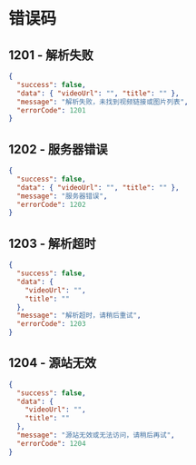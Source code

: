 # 错误码

## 1201 - 解析失败

```json
{
  "success": false,
  "data": { "videoUrl": "", "title": "" },
  "message": "解析失败，未找到视频链接或图片列表",
  "errorCode": 1201
}
```

## 1202 - 服务器错误

```json
{
  "success": false,
  "data": { "videoUrl": "", "title": "" },
  "message": "服务器错误",
  "errorCode": 1202
}
```

## 1203 - 解析超时

```json
{
  "success": false,
  "data": {
    "videoUrl": "",
    "title": ""
  },
  "message": "解析超时，请稍后重试",
  "errorCode": 1203
}
```

## 1204 - 源站无效

```json
{
  "success": false,
  "data": {
    "videoUrl": "",
    "title": ""
  },
  "message": "源站无效或无法访问，请稍后再试",
  "errorCode": 1204
}
```
